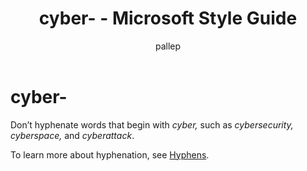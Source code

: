 ﻿---
title: cyber- - Microsoft Style Guide
author: pallep
ms.author: pallep
ms.date: 01/19/2018
ms.topic: article
ms.prod: non-product-specific
---

# cyber-

Don’t hyphenate words that begin with *cyber,* such as *cybersecurity,* *cyberspace,* and *cyberattack*.

To learn more about hyphenation, see [Hyphens](/style-guide/punctuation/dashes-hyphens/hyphens).
